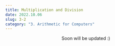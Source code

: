 ```yaml
---
title: Multiplication and Division
date: 2022.10.06
slug: 3-2
category: "3. Arithmetic for Computers"
---
```


<center>
Soon will be updated :)
</center>
